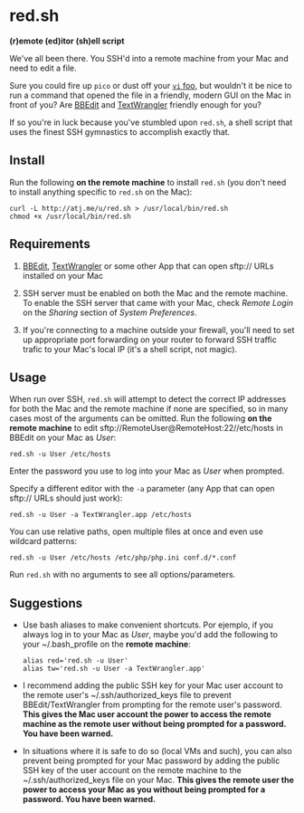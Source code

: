 # red.sh
**(r)emote (ed)itor (sh)ell script**

We've all been there. You SSH'd into a remote machine from your Mac and need to edit a file.

Sure you could fire up `pico` or dust off your [`vi` foo](http://vim-adventures.com), but wouldn't it be nice to run a command that opened the file in a friendly, modern GUI on the Mac in front of you? Are [BBEdit](http://www.barebones.com/products/bbedit/) and [TextWrangler](http://www.barebones.com/products/textwrangler/) friendly enough for you?

If so you're in luck because you've stumbled upon `red.sh`, a shell script that uses  the finest SSH gymnastics to accomplish exactly that.

## Install
Run the following **on the remote machine** to install `red.sh` (you don't need to install anything specific to `red.sh` on the Mac):

    curl -L http://atj.me/u/red.sh > /usr/local/bin/red.sh
    chmod +x /usr/local/bin/red.sh

## Requirements
 1. [BBEdit](http://www.barebones.com/products/bbedit/), [TextWrangler](http://www.barebones.com/products/textwrangler/) or some other App that can open sftp:// URLs installed on your Mac

 1. SSH server must be enabled on both the Mac and the remote machine. To enable the SSH server that came with your Mac, check *Remote Login* on the *Sharing* section of *System Preferences*.

 1. If you're connecting to a machine outside your firewall, you'll need to set up appropriate port forwarding on your router to forward SSH traffic trafic to your Mac's local IP (it's a shell script, not magic).

## Usage
When run over SSH, `red.sh` will attempt to detect the correct IP addresses for both the Mac and the remote machine if none are specified, so in many cases most of the arguments can be omitted.
Run the following **on the remote machine** to edit sftp://RemoteUser@RemoteHost:22//etc/hosts in BBEdit on your Mac as *User*:

    red.sh -u User /etc/hosts

Enter the password you use to log into your Mac as *User* when prompted.
    
Specify a different editor with the `-a` parameter (any App that can open sftp:// URLs should just work):

    red.sh -u User -a TextWrangler.app /etc/hosts

You can use relative paths, open multiple files at once and even use wildcard patterns:

    red.sh -u User /etc/hosts /etc/php/php.ini conf.d/*.conf

Run `red.sh` with no arguments to see all options/parameters.
 
## Suggestions
  - Use bash aliases to make convenient shortcuts. Por ejemplo, if you always log in to your Mac as *User*, maybe you'd add the following to your ~/.bash_profile on the **remote machine**:
  
        alias red='red.sh -u User'
        alias tw='red.sh -u User -a TextWrangler.app'
  
  - I recommend adding the public SSH key for your Mac user account to the remote user's ~/.ssh/authorized_keys file to prevent BBEdit/TextWrangler from prompting for the remote user's password. **This gives the Mac user account the power to access the remote machine as the remote user without being prompted for a password. You have been warned.**
  - In situations where it is safe to do so (local VMs and such), you can also prevent being prompted for your Mac password by adding the public SSH key of the user account on the remote machine to the ~/.ssh/authorized_keys file on your Mac. **This gives the remote user the power to access your Mac as you without being prompted for a password. You have been warned.**
      